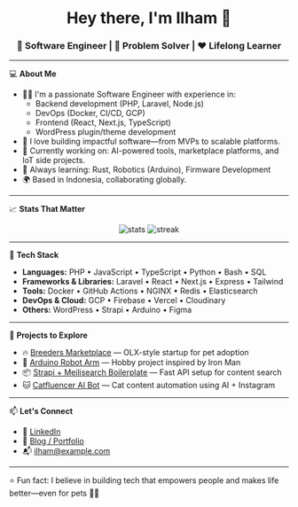 <h1 align="center">Hey there, I'm Ilham 👋</h1>
<h3 align="center">🚀 Software Engineer | 🧩 Problem Solver | ❤️ Lifelong Learner</h3>

---

💻 **About Me**

- 🧑‍💻 I'm a passionate Software Engineer with experience in:
  - Backend development (PHP, Laravel, Node.js)
  - DevOps (Docker, CI/CD, GCP)
  - Frontend (React, Next.js, TypeScript)
  - WordPress plugin/theme development
- 🚀 I love building impactful software—from MVPs to scalable platforms.
- 🎯 Currently working on: AI-powered tools, marketplace platforms, and IoT side projects.
- 🌱 Always learning: Rust, Robotics (Arduino), Firmware Development
- 🌍 Based in Indonesia, collaborating globally.

---

📈 **Stats That Matter**

<p align="center">
  <img src="https://github-readme-stats.vercel.app/api?username=ilhamsj&show_icons=true&theme=radical" alt="stats" />
  <img src="https://github-readme-streak-stats.herokuapp.com/?user=ilhamsj&theme=radical" alt="streak" />
</p>

---

🔧 **Tech Stack**

- **Languages:** PHP • JavaScript • TypeScript • Python • Bash • SQL
- **Frameworks & Libraries:** Laravel • React • Next.js • Express • Tailwind
- **Tools:** Docker • GitHub Actions • NGINX • Redis • Elasticsearch
- **DevOps & Cloud:** GCP • Firebase • Vercel • Cloudinary
- **Others:** WordPress • Strapi • Arduino • Figma

---

🚀 **Projects to Explore**

- 🔥 [Breeders Marketplace](https://github.com/YOUR_USERNAME/breeders-marketplace) — OLX-style startup for pet adoption
- 🤖 [Arduino Robot Arm](https://github.com/YOUR_USERNAME/tony-stark-robotic-arm) — Hobby project inspired by Iron Man
- 📦 [Strapi + Meilisearch Boilerplate](https://github.com/YOUR_USERNAME/strapi-meilisearch-starter) — Fast API setup for content search
- 🐱 [Catfluencer AI Bot](https://github.com/YOUR_USERNAME/catfluencer) — Cat content automation using AI + Instagram

---

📫 **Let's Connect**

- 💼 [LinkedIn](https://www.linkedin.com/in/YOUR_LINKEDIN)
- 🧠 [Blog / Portfolio](https://YOURPORTFOLIO.dev)
- 📬 ilham@example.com

---

⭐️ Fun fact: I believe in building tech that empowers people and makes life better—even for pets 🐶🐱
